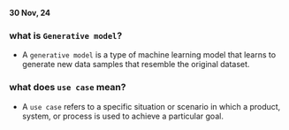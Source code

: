 **30 Nov, 24**

### what is `Generative model`?

- A `generative model` is a type of machine learning model that learns to generate new data samples that resemble the original dataset.

### what does `use case` mean?

- A `use case` refers to a specific situation or scenario in which a product, system,
  or process is used to achieve a particular goal.
